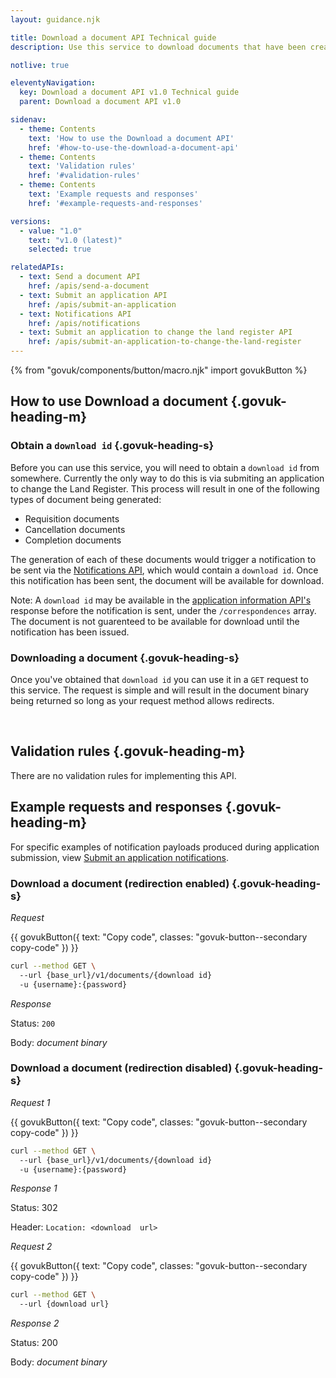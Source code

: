 ```yaml
---
layout: guidance.njk

title: Download a document API Technical guide
description: Use this service to download documents that have been created by HM Land Registry for your consumption.

notlive: true

eleventyNavigation:
  key: Download a document API v1.0 Technical guide
  parent: Download a document API v1.0

sidenav:
  - theme: Contents
    text: 'How to use the Download a document API'
    href: '#how-to-use-the-download-a-document-api'
  - theme: Contents
    text: 'Validation rules'
    href: '#validation-rules'
  - theme: Contents
    text: 'Example requests and responses'
    href: '#example-requests-and-responses'

versions:
  - value: "1.0"
    text: "v1.0 (latest)"
    selected: true

relatedAPIs:
  - text: Send a document API
    href: /apis/send-a-document
  - text: Submit an application API
    href: /apis/submit-an-application
  - text: Notifications API
    href: /apis/notifications
  - text: Submit an application to change the land register API
    href: /apis/submit-an-application-to-change-the-land-register 
---
```

{% from "govuk/components/button/macro.njk" import govukButton %}

## How to use Download a document {.govuk-heading-m}

### Obtain a `download id` {.govuk-heading-s}

Before you can use this service, you will need to obtain a `download id` from somewhere. Currently the only way to do this is via submiting an application to change the Land Register. This process will result in one of the following types of document being generated:

- Requisition documents
- Cancellation documents
- Completion documents

The generation of each of these documents would trigger a notification to be sent via the [Notifications API](/apis/notifications), which would contain a `download id`. Once this notification has been sent, the document will be available for download.

Note: A `download id` may be available in the [application information API's](/apis/application-information) response before the notification is sent, under the `/correspondences` array. The document is not guarenteed to be available for download until the notification has been issued.

### Downloading a document {.govuk-heading-s}

Once you've obtained that `download id` you can use it in a `GET` request to this service. The request is simple and will result in the document binary being returned so long as your request method allows redirects.

</section>
</br>
<section>

## Validation rules {.govuk-heading-m}

There are no validation rules for implementing this API.

</section>

<section>

## Example requests and responses {.govuk-heading-m}

For specific examples of notification payloads produced during application submission, view [Submit an application notifications](/apis/submit-an-application).

### Download a document (redirection enabled) {.govuk-heading-s}

*Request*

<div class="code-wrapper">
{{ govukButton({ text: "Copy code", classes: "govuk-button--secondary copy-code" }) }}

```sh
curl --method GET \ 
  --url {base_url}/v1/documents/{download id}
  -u {username}:{password}
```
</div>

*Response*

Status: `200`

Body: *document binary*

### Download a document (redirection disabled) {.govuk-heading-s}

*Request 1*

<div class="code-wrapper">
{{ govukButton({ text: "Copy code", classes: "govuk-button--secondary copy-code" }) }}

```sh
curl --method GET \ 
  --url {base_url}/v1/documents/{download id}
  -u {username}:{password}
```
</div>

*Response 1*

Status: 302

Header: `Location: <download  url>`

*Request 2*

<div class="code-wrapper">
{{ govukButton({ text: "Copy code", classes: "govuk-button--secondary copy-code" }) }}

```sh
curl --method GET \ 
  --url {download url}
```
</div>

*Response 2*

Status: 200

Body: *document binary*

</section>

